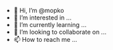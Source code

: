 - 👋 Hi, I’m @mopko
- 👀 I’m interested in ...
- 🌱 I’m currently learning ...
- 💞️ I’m looking to collaborate on ...
- 📫 How to reach me ...

<!---
Aumopko/Aumopko is a ✨ special ✨ repository because its `README.md` (this file) appears on your GitHub profile.
You can click the Preview link to take a look at your changes.
--->
